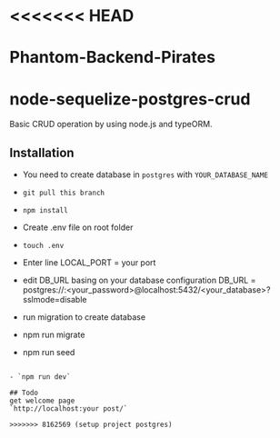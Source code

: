 <<<<<<< HEAD
=======
# Phantom-Backend-Pirates


# node-sequelize-postgres-crud

Basic CRUD operation by using node.js and typeORM.

## Installation

- You need to create database in `postgres` with `YOUR_DATABASE_NAME`
- `git pull this branch`
- `npm install`

- Create .env file on root folder
- `touch .env`

- Enter line
LOCAL_PORT = your port 
- edit DB_URL basing on your database configuration
DB_URL = postgres://<username>:<your_password>@localhost:5432/<your_database>?sslmode=disable

- run migration to create database

- npm run migrate
- npm run seed
```

- `npm run dev`

## Todo
get welcome page
`http://localhost:your post/`

>>>>>>> 8162569 (setup project postgres)
